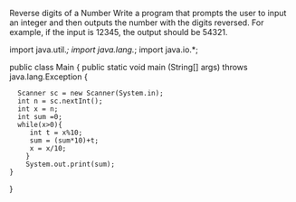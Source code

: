 Reverse digits of a Number
Write a program that prompts the user to input an integer and then outputs the number with the digits reversed. For example, if the input is 12345, the output should be 54321.


import java.util.*;
import java.lang.*;
import java.io.*;

public class Main
{
	public static void main (String[] args) throws java.lang.Exception
	{

      Scanner sc = new Scanner(System.in);
      int n = sc.nextInt();
      int x = n;
      int sum =0;
      while(x>0){
         int t = x%10;
         sum = (sum*10)+t;
         x = x/10;
        }
        System.out.print(sum);
	}
}